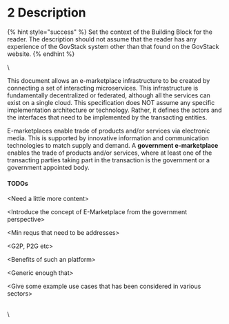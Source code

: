 # 2 Description

{% hint style="success" %}
Set the context of the Building Block for the reader. The description should not assume that the reader has any experience of the GovStack system other than that found on the GovStack website.
{% endhint %}

\


This document allows an e-marketplace infrastructure to be created by connecting a set of interacting microservices. This infrastructure is fundamentally decentralized or federated, although all the services can exist on a single cloud. This specification does NOT assume any specific implementation architecture or technology. Rather, it defines the actors and the interfaces that need to be implemented by the transacting entities.

E-marketplaces enable trade of products and/or services via electronic media. This is supported by innovative information and communication technologies to match supply and demand. A **government e-marketplace** enables the trade of products and/or services, where at least one of the transacting parties taking part in the transaction is the government or a government appointed body.&#x20;

#### TODOs

\<Need a little more content>

\<Introduce the concept of E-Marketplace from the government perspective>

\<Min requs that need to be addresses>

\<G2P, P2G etc>

\<Benefits of such an platform>

\<Generic enough that>&#x20;

\<Give some example use cases that has been considered in various sectors>

\
\


